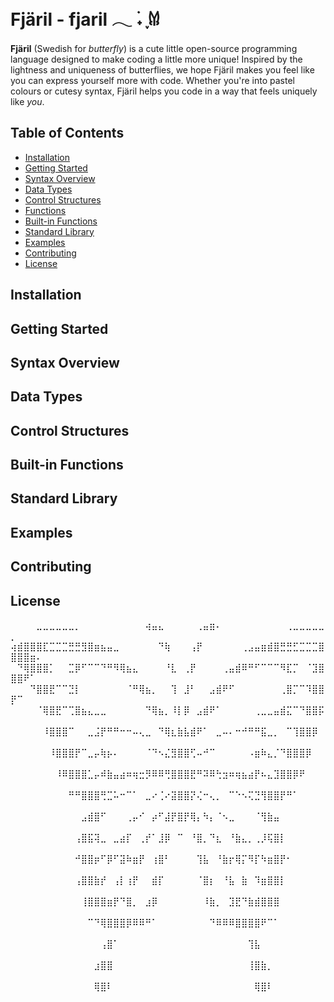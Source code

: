 # Fjäril - fjaril 𓂃 ࣪˖ ִֶָ𐀔

**Fjäril** (Swedish for _butterfly_) is a cute little open-source programming language designed to make coding a little more unique! Inspired by the lightness and uniqueness of butterflies, we hope Fjäril makes you feel like you can express yourself more with code. Whether you're into pastel colours or cutesy syntax, Fjäril helps you code in a way that feels uniquely like _you_.

## Table of Contents

- [Installation](#installation)
- [Getting Started](#getting-started)
- [Syntax Overview](#syntax-overview)
- [Data Types](#data-types)
- [Control Structures](#control-structures)
- [Functions](#functions)
- [Built-in Functions](#built-in-functions)
- [Standard Library](#standard-library)
- [Examples](#examples)
- [Contributing](#contributing)
- [License](#license)

## Installation

## Getting Started

## Syntax Overview

## Data Types

## Control Structures

## Built-in Functions

## Standard Library

## Examples

## Contributing

## License

⠀⠀⠀⠀⣀⣀⣀⣀⣀⣀⡀⠀⠀⠀⠀⠀⠀⠀⠀⠀⠀⢴⣤⣄⠀⠀⠀⠀⠀⢀⣤⣶⠄⠀⠀⠀⠀⠀⠀⠀⠀⠀⠀⢀⣀⣀⣀⣀⣀⡀⠀⠀⠀⠀
⢴⣾⣿⣿⣿⣏⣉⣉⣉⣛⣛⣻⣿⣶⣦⣤⣀⠀⠀⠀⠀⠀⠀⠙⢷⠀⠀⠀⢠⡟⠀⠀⠀⠀⠀⠀⢀⣠⣤⣶⣾⣿⣛⣛⣋⣉⣉⣉⣿⣿⣿⣿⣶⠄
⠀⠙⢿⣿⣿⣿⡁⠀⠀⣉⡿⠋⠉⠉⠙⠛⠻⢿⣦⣄⠀⠀⠀⠀⠘⣇⠀⢀⡟⠀⠀⠀⠀⢀⣤⣾⠿⠛⠋⠉⠉⠉⠻⣏⡉⠀⠈⣹⣿⣿⣿⠟⠁⠀
⠀⠀⠀⠙⣿⣿⣟⠉⠉⣙⡇⠀⠀⠀⠀⠀⠀⠀⠈⠛⢿⣦⡀⠀⠀⢹⠀⣸⠃⠀⠀⣠⣾⠟⠋⠀⠀⠀⠀⠀⠀⠀⢀⣿⡉⠉⠹⣿⣿⡟⠉⠀⠀⠀
⠀⠀⠀⠀⠈⢿⣿⣟⠉⢉⣿⣦⣄⣀⣀⠀⠀⠀⠀⠀⠀⠙⢿⣦⡀⠸⡇⡿⠀⣠⣾⠟⠁⠀⠀⠀⠀⠀⢀⣀⣀⣤⣾⣍⠉⠙⣿⣿⡯⠀⠀⠀⠀⠀
⠀⠀⠀⠀⠀⠸⣿⣿⣿⠉⠀⠀⣀⣨⡟⠛⠛⠒⠒⠤⢄⣀⠀⠙⢿⣆⣷⣧⣾⠟⠁⠀⣀⠤⠄⠒⠚⠛⠛⣯⣀⡀⠀⠉⢹⣿⣿⡿⠀⠀⠀⠀⠀⠀
⠀⠀⠀⠀⠀⠀⠸⣿⣿⣿⡟⠉⣀⡤⢷⡦⠄⠀⠀⠀⠀⠈⠙⠢⣌⣻⣿⣿⢋⠤⠚⠉⠀⠀⠀⠀⠀⠠⣶⠷⣄⡈⠙⣿⣿⣿⡿⠀⠀⠀⠀⠀⠀⠀
⠀⠀⠀⠀⠀⠀⠀⠸⠿⣿⣿⣿⣁⡤⠾⣷⣤⣴⠶⢶⣒⡻⠿⠿⢛⣿⣿⣿⣟⠛⠽⠿⢓⣲⠶⢶⣦⣴⡟⠦⣄⣹⣿⣿⡿⠟⠀⠀⠀⠀⠀⠀⠀⠀
⠀⠀⠀⠀⠀⠀⠀⠀⠀⠛⠛⣿⣿⣿⢛⣉⠥⠒⠉⠁⠀⣀⠔⢈⠔⣽⣿⣿⡝⢌⠒⢄⡀⠀⠉⠑⠢⢍⣙⢻⣿⣿⡟⠛⠁⠀⠀⠀⠀⠀⠀⠀⠀⠀
⠀⠀⠀⠀⠀⠀⠀⠀⠀⠀⠀⣠⣾⣿⠋⠀⠀⠀⢀⡤⠊⠀⡴⠋⣼⡟⣿⡟⢿⡄⠳⡄⠈⠢⣀⠀⠀⠀⠈⢻⣷⣤⠀⠀⠀⠀⠀⠀⠀⠀⠀⠀⠀⠀
⠀⠀⠀⠀⠀⠀⠀⠀⠀⠀⢠⣿⣯⢽⣀⠀⣀⣴⡏⠀⢀⡞⠁⣸⡿⠀⠉⠀⠘⣿⡀⠙⣆⠀⠘⣷⣄⡀⢀⡸⢯⣿⡇⠀⠀⠀⠀⠀⠀⠀⠀⠀⠀⠀
⠀⠀⠀⠀⠀⠀⠀⠀⠀⠀⠚⣿⣿⡶⠋⡿⠋⣽⠷⣶⡟⠀⢰⣿⠃⠀⠀⠀⠀⢹⣧⠀⠘⣷⡖⢿⡍⠻⡏⠳⣶⣿⡟⠂⠀⠀⠀⠀⠀⠀⠀⠀⠀⠀
⠀⠀⠀⠀⠀⠀⠀⠀⠀⠀⢠⣿⣿⣷⡞⠀⢠⡇⢰⡟⠀⠀⣾⡏⠀⠀⠀⠀⠀⠈⣿⡆⠀⠘⣧⠀⣷⠀⠹⣶⣿⣿⡇⠀⠀⠀⠀⠀⠀⠀⠀⠀⠀⠀
⠀⠀⠀⠀⠀⠀⠀⠀⠀⠀⠀⢸⣿⣿⣿⣶⡟⠙⣿⡀⠀⣰⡿⠀⠀⠀⠀⠀⠀⠀⠸⣷⡀⠀⣹⣟⠙⣷⣾⣿⣿⣿⠀⠀⠀⠀⠀⠀⠀⠀⠀⠀⠀⠀
⠀⠀⠀⠀⠀⠀⠀⠀⠀⠀⠀⠀⠉⠙⢿⣿⣿⣿⡿⠿⠿⠛⠁⠀⠀⠀⠀⠀⠀⠀⠀⠙⠿⠿⠿⣿⣿⣿⣿⠟⠉⠁⠀⠀⠀⠀⠀⠀⠀⠀⠀⠀⠀⠀
⠀⠀⠀⠀⠀⠀⠀⠀⠀⠀⠀⠀⠀⠀⢠⣿⠁⠀⠀⠀⠀⠀⠀⠀⠀⠀⠀⠀⠀⠀⠀⠀⠀⠀⠀⠀⠀⢹⣧⠀⠀⠀⠀⠀⠀⠀⠀⠀⠀⠀⠀⠀⠀⠀
⠀⠀⠀⠀⠀⠀⠀⠀⠀⠀⠀⠀⠀⣰⣿⣿⠀⠀⠀⠀⠀⠀⠀⠀⠀⠀⠀⠀⠀⠀⠀⠀⠀⠀⠀⠀⠀⢸⣿⣷⡀⠀⠀⠀⠀⠀⠀⠀⠀⠀⠀⠀⠀⠀
⠀⠀⠀⠀⠀⠀⠀⠀⠀⠀⠀⠀⠀⢿⣿⠇⠀⠀⠀⠀⠀⠀⠀⠀⠀⠀⠀⠀⠀⠀⠀⠀⠀⠀⠀⠀⠀⠀⢿⣿⠇⠀⠀⠀⠀⠀⠀⠀⠀⠀⠀⠀⠀⠀
